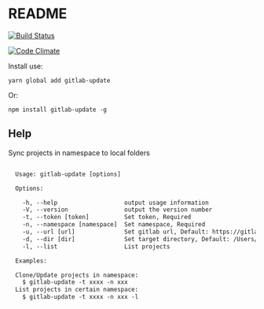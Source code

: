 # README

[![Build Status](https://travis-ci.org/gankkank/node-gitlab-update.svg?branch=master)](https://travis-ci.org/gankkank/node-gitlab-update)

[![Code Climate](https://codeclimate.com/github/gankkank/node-gitlab-update/badges/gpa.svg)](https://codeclimate.com/github/gankkank/node-gitlab-update)

Install use:

`yarn global add gitlab-update`

Or:

`npm install gitlab-update -g`

## Help

Sync projects in namespace to local folders

```txt

  Usage: gitlab-update [options]

  Options:

    -h, --help                   output usage information
    -V, --version                output the version number
    -t, --token [token]          Set token, Required
    -n, --namespace [namespace]  Set namespace, Required
    -u, --url [url]              Set gitlab url, Default: https://gitlab.com
    -d, --dir [dir]              Set target directory, Default: /Users/jimmy/tmp
    -l, --list                   List projects

  Examples:

  Clone/Update projects in namespace:
    $ gitlab-update -t xxxx -n xxx
  List projects in certain namespace:
    $ gitlab-update -t xxxx -n xxx -l


```